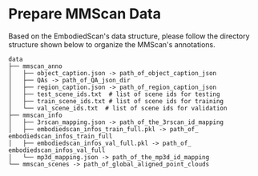 # Prepare MMScan Data

Based on the EmbodiedScan's data structure, please follow the directory structure shown below to organize the MMScan's annotations.

```
data
├── mmscan_anno
│   ├── object_caption.json -> path_of_object_caption_json 
│   ├── QAs -> path_of_QA_json_dir
│   ├── region_caption.json -> path_of_region_caption_json
│   ├── test_scene_ids.txt  # list of scene ids for testing
│   ├── train_scene_ids.txt # list of scene ids for training
│   └── val_scene_ids.txt  # list of scene ids for validation
├── mmscan_info
│   ├── 3rscan_mapping.json -> path_of_the_3rscan_id_mapping
│   ├── embodiedscan_infos_train_full.pkl -> path_of_ embodiedscan_infos_train_full
│   ├── embodiedscan_infos_val_full.pkl -> path_of_ embodiedscan_infos_val_full
│   └── mp3d_mapping.json -> path_of_the_mp3d_id_mapping
└── mmscan_scenes -> path_of_global_aligned_point_clouds

```